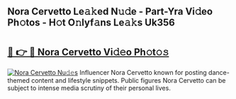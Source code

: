 ## Nora Cervetto Le𝚊𝚔ed N𝚞𝚍e - Part-Yra Vi𝚍eo Ph𝚘tos - H𝚘t O𝚗lyf𝚊ns Le𝚊𝚔s Uk356

# <h2><a href="http://hf1unai.feru.top/?c=Nora+Cervetto">🔗 👉 🔴 Nora Cervetto Vi𝚍𝚎o Ph𝚘t𝚘𝚜</a></h2>

[![Nora Cervetto Nu𝚍𝚎s](https://i.imgur.com/0TWrTi3.gif)](http://hf1unai.feru.top/?c=Nora+Cervetto)
Influencer Nora Cervetto known for posting dance-themed content and lifestyle snippets. Public figures Nora Cervetto can be subject to intense media scrutiny of their personal lives. 
